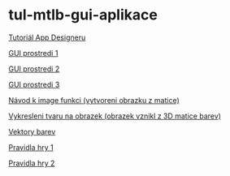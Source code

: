 # tul-mtlb-gui-aplikace

[Tutoriál App Designeru](https://www.mathworks.com/help/matlab/creating_guis/create-a-simple-app-or-gui-using-app-designer.html)

[GUI prostredi 1](https://www.mathworks.com/products/matlab/app-designer.html)

[GUI prostredi 2](https://www.mathworks.com/help/matlab/creating_guis/graphics-support-in-app-designer.html)

[GUI prostredi 3](https://www.mathworks.com/help/matlab/creating_guis/choose-components-for-your-app-designer-app.html)

[Návod k image funkci (vytvoreni obrazku z matice)](https://www.mathworks.com/help/matlab/ref/image.html)

[Vykresleni tvaru na obrazek (obrazek vznikl z 3D matice barev)](https://www.mathworks.com/matlabcentral/answers/476457-how-to-draw-a-rectangle-on-the-matlab-ui-control-image-object
)

[Vektory barev](https://www.mathworks.com/help/matlab/ref/colormap.html
)

[Pravidla hry 1](https://cs.wikipedia.org/wiki/Lod%C4%9B)

[Pravidla hry 2](http://lada.chytrackova.sweb.cz/hry/lode.htm
)

